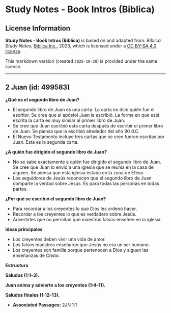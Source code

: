 # Study Notes - Book Intros (Biblica)

## License Information

**Study Notes - Book Intros (Biblica)** is based on and adapted from: _Biblica Study Notes_, [Biblica Inc.](https://www.biblica.com/), 2023, which is licensed under a [CC BY-SA 4.0 license](https://creativecommons.org/licenses/by-sa/4.0/legalcode.en).

This markdown version (created `2025-10-20`) is provided under the same license.



--------------------------------

## 2 Juan (id: 499583)

**¿Qué es el segundo libro de Juan?**

* El segundo libro de Juan es una carta. La carta no dice quién fue el escritor. Se cree que el apóstol Juan la escribió. La forma en que está escrita la carta es muy similar al primer libro de Juan.
* Se cree que Juan escribió esta carta después de escribir el primer libro de Juan. Se piensa que la escribió alrededor del año 90 d.C.
* El Nuevo Testamento incluye tres cartas que se cree fueron escritas por Juan. Esta es la segunda carta.

**¿A quién fue dirigido el segundo libro de Juan?**

* No se sabe exactamente a quién fue dirigido el segundo libro de Juan. Se cree que Juan lo envió a una iglesia que se reunía en la casa de alguien. Se piensa que esta iglesia estaba en la zona de Éfeso.
* Los seguidores de Jesús reconocen que el segundo libro de Juan comparte la verdad sobre Jesús. Es para todas las personas en todas partes.

**¿Por qué se escribió el segundo libro de Juan?**

* Para recordar a los creyentes lo que Dios les ordenó hacer.
* Recordar a los creyentes lo que es verdadero sobre Jesús.
* Advertirles que no permitan que maestros falsos enseñen en la iglesia.

**Ideas principales**

* Los creyentes deben vivir una vida de amor.
* Los falsos maestros enseñaron que Jesús no era un ser humano.
* Los creyentes son familia porque pertenecen a Dios y siguen las enseñanzas de Cristo.

**Estructura**

**Saludos (1:1–3\).**

**Juan anima y advierte a los creyentes (1:4–11\).**

**Saludos finales (1:12–13\).**

* **Associated Passages:** 2JN 1:1

